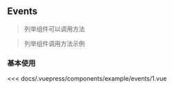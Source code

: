 ## Events

> 列举组件可以调用方法

> 列举组件调用方法示例
### 基本使用

<demo-box title="基本使用">

<example-events-1 slot="demo" />

<div slot="code">

<<< docs/.vuepress/components/example/events/1.vue

</div>
</demo-box>

